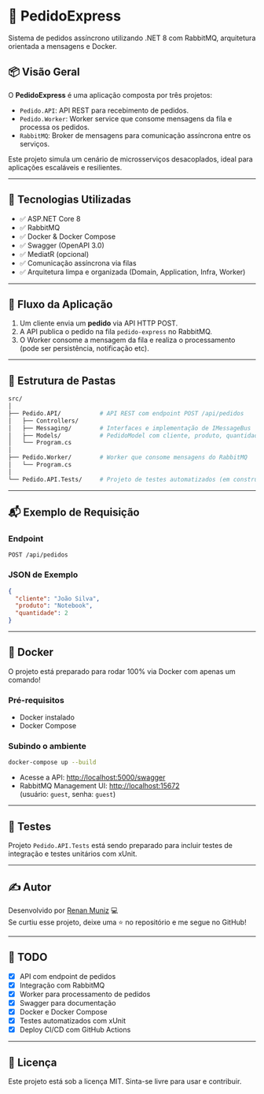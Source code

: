 # 🛒 PedidoExpress

Sistema de pedidos assíncrono utilizando .NET 8 com RabbitMQ, arquitetura orientada a mensagens e Docker.

## 📦 Visão Geral

O **PedidoExpress** é uma aplicação composta por três projetos:

- `Pedido.API`: API REST para recebimento de pedidos.
- `Pedido.Worker`: Worker service que consome mensagens da fila e processa os pedidos.
- `RabbitMQ`: Broker de mensagens para comunicação assíncrona entre os serviços.

Este projeto simula um cenário de microsserviços desacoplados, ideal para aplicações escaláveis e resilientes.

---

## 🚀 Tecnologias Utilizadas

- ✅ ASP.NET Core 8
- ✅ RabbitMQ
- ✅ Docker & Docker Compose
- ✅ Swagger (OpenAPI 3.0)
- ✅ MediatR (opcional)
- ✅ Comunicação assíncrona via filas
- ✅ Arquitetura limpa e organizada (Domain, Application, Infra, Worker)

---

## 🔁 Fluxo da Aplicação

1. Um cliente envia um **pedido** via API HTTP POST.
2. A API publica o pedido na fila `pedido-express` no RabbitMQ.
3. O Worker consome a mensagem da fila e realiza o processamento (pode ser persistência, notificação etc).

---

## 📂 Estrutura de Pastas

```bash
src/
│
├── Pedido.API/           # API REST com endpoint POST /api/pedidos
│   ├── Controllers/
│   ├── Messaging/        # Interfaces e implementação de IMessageBus
│   ├── Models/           # PedidoModel com cliente, produto, quantidade
│   └── Program.cs
│
├── Pedido.Worker/        # Worker que consome mensagens do RabbitMQ
│   └── Program.cs
│
└── Pedido.API.Tests/     # Projeto de testes automatizados (em construção)
```

---

## 📬 Exemplo de Requisição

### Endpoint
```
POST /api/pedidos
```

### JSON de Exemplo

```json
{
  "cliente": "João Silva",
  "produto": "Notebook",
  "quantidade": 2
}
```

---

## 🐳 Docker

O projeto está preparado para rodar 100% via Docker com apenas um comando!

### Pré-requisitos

- Docker instalado
- Docker Compose

### Subindo o ambiente

```bash
docker-compose up --build
```

- Acesse a API: [http://localhost:5000/swagger](http://localhost:5000/swagger)
- RabbitMQ Management UI: [http://localhost:15672](http://localhost:15672)  
  (usuário: `guest`, senha: `guest`)

---

## 🧪 Testes

Projeto `Pedido.API.Tests` está sendo preparado para incluir testes de integração e testes unitários com xUnit.

---

## ✍️ Autor

Desenvolvido por [Renan Muniz](https://github.com/RenanMunizDev) 💻  
Se curtiu esse projeto, deixe uma ⭐ no repositório e me segue no GitHub!

---

## 📌 TODO

- [x] API com endpoint de pedidos
- [x] Integração com RabbitMQ
- [x] Worker para processamento de pedidos
- [x] Swagger para documentação
- [x] Docker e Docker Compose
- [x] Testes automatizados com xUnit
- [x] Deploy CI/CD com GitHub Actions

---

## 📄 Licença

Este projeto está sob a licença MIT. Sinta-se livre para usar e contribuir.